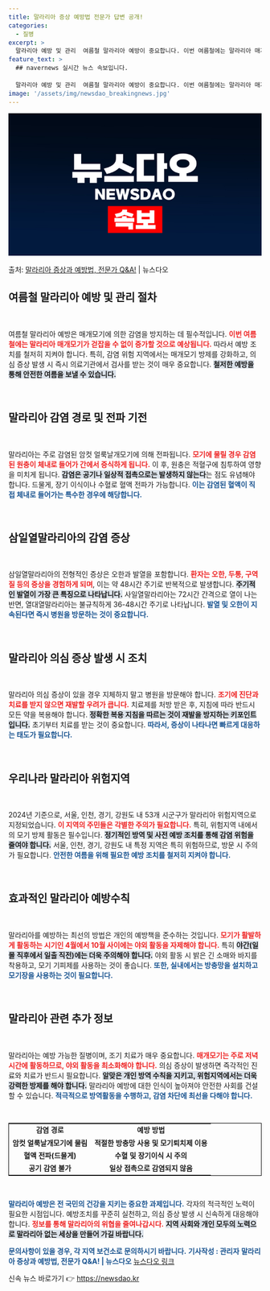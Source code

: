 ```yaml
---
title: 말라리아 증상 예방법 전문가 답변 공개!
categories:
  - 질병
excerpt: >
  말라리아 예방 및 관리  여름철 말라리아 예방이 중요합니다. 이번 여름철에는 말라리아 매개모기가 지속적으로 …
feature_text: >
  ## navernews 실시간 뉴스 속보입니다.

  말라리아 예방 및 관리  여름철 말라리아 예방이 중요합니다. 이번 여름철에는 말라리아 매개모기가 지속적으로 …
image: '/assets/img/newsdao_breakingnews.jpg'
---
```


![뉴스다오 속보](/assets/img/newsdao_breakingnews.jpg)

<p>출처: <a href="https://newsdao.kr/5051" rel="dofollow">말라리아 증상과 예방법, 전문가 Q&A!</a> | 뉴스다오</p>

<h2 data-ke-size="size26">여름철 말라리아 예방 및 관리 절차</h2>

<p data-ke-size="size16">&nbsp;</p>

여름철 말라리아 예방은 매개모기에 의한 감염을 방지하는 데 필수적입니다. <b><span style="color: #ee2323;">이번 여름철에는 말라리아 매개모기가 걷잡을 수 없이 증가할 것으로 예상됩니다.</span></b> 따라서 예방 조치를 철저히 지켜야 합니다. 특히, 감염 위험 지역에서는 매개모기 방제를 강화하고, 의심 증상 발생 시 즉시 의료기관에서 검사를 받는 것이 매우 중요합니다. <b><span style="background-color: #21538527;">철저한 예방을 통해 안전한 여름을 보낼 수 있습니다.</span></b>

<p data-ke-size="size16">&nbsp;</p>

<h2 data-ke-size="size26">말라리아 감염 경로 및 전파 기전</h2>

<p data-ke-size="size16">&nbsp;</p>

말라리아는 주로 감염된 암컷 얼룩날개모기에 의해 전파됩니다. <b><span style="color: #ee2323;">모기에 물릴 경우 감염된 원충이 체내로 들어가 간에서 증식하게 됩니다.</span></b> 이 후, 원충은 적혈구에 침투하여 영향을 미치게 됩니다. <b><span style="background-color: #21538527;">감염은 공기나 일상적 접촉으로는 발생하지 않는다</span></b>는 점도 유념해야 합니다. 드물게, 장기 이식이나 수혈로 혈액 전파가 가능합니다. <b><span style="color: #1a5490;">이는 감염된 혈액이 직접 체내로 들어가는 특수한 경우에 해당합니다.</span></b>

<p data-ke-size="size16">&nbsp;</p>

<h2 data-ke-size="size26">삼일열말라리아의 감염 증상</h2>

<p data-ke-size="size16">&nbsp;</p>

삼일열말라리아의 전형적인 증상은 오한과 발열을 포함합니다. <b><span style="color: #ee2323;">환자는 오한, 두통, 구역질 등의 증상을 경험하게 되며</span></b>, 이는 약 48시간 주기로 반복적으로 발생합니다. <b><span style="background-color: #21538527;">주기적인 발열이 가장 큰 특징으로 나타납니다.</span></b> 사일열말라리아는 72시간 간격으로 열이 나는 반면, 열대열말라리아는 불규칙하게 36-48시간 주기로 나타납니다. <b><span style="color: #1a5490;">발열 및 오한이 지속된다면 즉시 병원을 방문하는 것이 중요합니다.</span></b>

<p data-ke-size="size16">&nbsp;</p>

<h2 data-ke-size="size26">말라리아 의심 증상 발생 시 조치</h2>

<p data-ke-size="size16">&nbsp;</p>

말라리아 의심 증상이 있을 경우 지체하지 말고 병원을 방문해야 합니다. <b><span style="color: #ee2323;">조기에 진단과 치료를 받지 않으면 재발할 우려가 큽니다.</span></b> 치료제를 처방 받은 후, 지침에 따라 반드시 모든 약을 복용해야 합니다. <b><span style="background-color: #21538527;">정확한 복용 지침을 따르는 것이 재발을 방지하는 키포인트입니다.</span></b> 초기부터 치료를 받는 것이 중요합니다. <b><span style="color: #1a5490;">따라서, 증상이 나타나면 빠르게 대응하는 태도가 필요합니다.</span></b>

<p data-ke-size="size16">&nbsp;</p>

<h2 data-ke-size="size26">우리나라 말라리아 위험지역</h2>

<p data-ke-size="size16">&nbsp;</p>

2024년 기준으로, 서울, 인천, 경기, 강원도 내 53개 시군구가 말라리아 위험지역으로 지정되었습니다. <b><span style="color: #ee2323;">이 지역의 주민들은 각별한 주의가 필요합니다.</span></b> 특히, 위험지역 내에서의 모기 방제 활동은 필수입니다. <b><span style="background-color: #21538527;">정기적인 방역 및 사전 예방 조치를 통해 감염 위험을 줄여야 합니다.</span></b> 서울, 인천, 경기, 강원도 내 특정 지역은 특히 위험하므로, 방문 시 주의가 필요합니다. <b><span style="color: #1a5490;">안전한 여름을 위해 필요한 예방 조치를 철저히 지켜야 합니다.</span></b>

<p data-ke-size="size16">&nbsp;</p>

<h2 data-ke-size="size26">효과적인 말라리아 예방수칙</h2>

<p data-ke-size="size16">&nbsp;</p>

말라리아를 예방하는 최선의 방법은 개인의 예방책을 준수하는 것입니다. <b><span style="color: #ee2323;">모기가 활발하게 활동하는 시기인 4월에서 10월 사이에는 야외 활동을 자제해야 합니다.</span></b> 특히 <b><span style="background-color: #21538527;">야간(일몰 직후에서 일출 직전)에는 더욱 주의해야 합니다.</span></b> 야외 활동 시 밝은 긴 소매와 바지를 착용하고, 모기 기피제를 사용하는 것이 좋습니다. <b><span style="color: #1a5490;">또한, 실내에서는 방충망을 설치하고 모기장을 사용하는 것이 필요합니다.</span></b>

<p data-ke-size="size16">&nbsp;</p>

<h2 data-ke-size="size26">말라리아 관련 추가 정보</h2>

<p data-ke-size="size16">&nbsp;</p>

말라리아는 예방 가능한 질병이며, 조기 치료가 매우 중요합니다. <b><span style="color: #ee2323;">매개모기는 주로 저녁 시간에 활동하므로, 야외 활동을 최소화해야 합니다.</span></b> 의심 증상이 발생하면 즉각적인 진료와 치료가 반드시 필요합니다. <b><span style="background-color: #21538527;">알맞은 개인 방역 수칙을 지키고, 위험지역에서는 더욱 강력한 방제를 해야 합니다.</span></b> 말라리아 예방에 대한 인식이 높아져야 안전한 사회를 건설할 수 있습니다. <b><span style="color: #1a5490;">적극적으로 방역활동을 수행하고, 감염 차단에 최선을 다해야 합니다.</span></b>

<p data-ke-size="size16">&nbsp;</p>

<table style="width: 100%; border: solid 1px #000000; border-collapse: collapse;">
<tr>
<td style="text-align: center; height: 17px;"><b>감염 경로</b></td>
<td style="text-align: center; height: 17px;"><b>예방 방법</b></td>
</tr>
<tr>
<td style="text-align: center; height: 17px;"><b>암컷 얼룩날개모기에 물림</b></td>
<td style="text-align: center; height: 17px;"><b>적절한 방충망 사용 및 모기퇴치제 이용</b></td>
</tr>
<tr>
<td style="text-align: center; height: 17px;"><b>혈액 전파(드물게)</b></td>
<td style="text-align: center; height: 17px;"><b>수혈 및 장기이식 시 주의</b></td>
</tr>
<tr>
<td style="text-align: center; height: 17px;"><b>공기 감염 불가</b></td>
<td style="text-align: center; height: 17px;"><b>일상 접촉으로 감염되지 않음</b></td>
</tr>
</table>

<p data-ke-size="size16">&nbsp;</p>

<b><span style="color: #1a5490;">말라리아 예방은 전 국민의 건강을 지키는 중요한 과제입니다.</span></b> 각자의 적극적인 노력이 필요한 시점입니다. 예방조치를 꾸준히 실천하고, 의심 증상 발생 시 신속하게 대응해야 합니다. <b><span style="color: #ee2323;">정보를 통해 말라리아의 위협을 줄여나갑시다.</span></b> <b><span style="background-color: #21538527;">지역 사회와 개인 모두의 노력으로 말라리아 없는 세상을 만들어 가길 바랍니다.</span></b>

<b><span style="color: #1a5490;">문의사항이 있을 경우, 각 지역 보건소로 문의하시기 바랍니다.</span></b> 
<b><span style="color: #1a5490;">기사작성 : 관리자</span></b>
<b><span style="color: #1a5490;">말라리아 증상과 예방법, 전문가 Q&A! | 뉴스다오</span></b>  <a href="https://newsdao.kr/5051">뉴스다오 링크</a> 

신속 뉴스 바로가기 👉 <a href="https://newsdao.kr" rel="dofollow">https://newsdao.kr</a>


